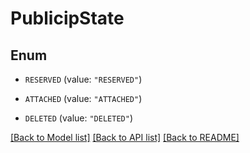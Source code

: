 # PublicipState

## Enum


* `RESERVED` (value: `"RESERVED"`)

* `ATTACHED` (value: `"ATTACHED"`)

* `DELETED` (value: `"DELETED"`)


[[Back to Model list]](../README.md#documentation-for-models) [[Back to API list]](../README.md#documentation-for-api-endpoints) [[Back to README]](../README.md)


